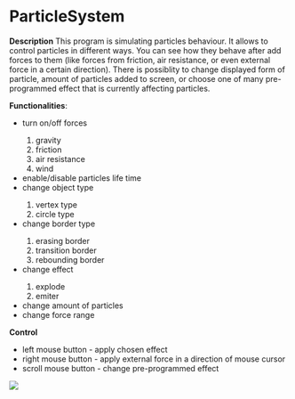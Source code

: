 # ParticleSystem

**Description**
This program is simulating particles behaviour. It allows to control particles in different ways. You can see how they behave after
add forces to them (like forces from friction, air resistance, or even external force in a certain direction). There is possiblity
to change displayed form of particle, amount of particles added to screen, or choose one of many pre-programmed
effect that is currently affecting particles.

**Functionalities**:
<ul>
<li> turn on/off forces </li>
<ol>
  <li> gravity </li>
  <li> friction </li>
  <li> air resistance </li>
  <li> wind </li>
</ol>
<li> enable/disable particles life time </li>
<li> change object type </li>
<ol>
  <li> vertex type </li>
  <li> circle type </li>
</ol>
<li> change border type </li>
<ol>
  <li> erasing border </li>
  <li> transition border </li>
  <li> rebounding border </li>
</ol>
<li> change effect </li>
<ol>
  <li> explode </li>
  <li> emiter </li>
</ol>
<li> change amount of particles </li>
<li> change force range </li>
</ul>

**Control**
- left mouse button - apply chosen effect
- right mouse button - apply external force in a direction of mouse cursor
- scroll mouse button - change pre-programmed effect

![](test.gif)
